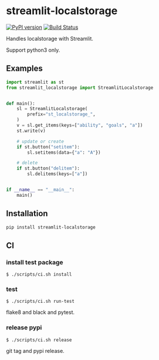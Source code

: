 # streamlit-localstorage

[![PyPI version](https://badge.fury.io/py/streamlit-localstorage.svg)](https://badge.fury.io/py/streamlit-localstorage)
[![Build Status](https://github.com/toyama0919/streamlit-localstorage/actions/workflows/ci.yml/badge.svg?branch=main)](https://github.com/toyama0919/streamlit-localstorage/actions/workflows/ci.yml)

Handles localstorage with Streamlit.

Support python3 only.

## Examples

```python
import streamlit as st
from streamlit_localstorage import StreamlitLocalstorage


def main():
    sl = StreamlitLocalstorage(
        prefix="st_localstorage_",
    )
    v = sl.get_items(keys=["ability", "goals", "a"])
    st.write(v)

    # update or create
    if st.button("setitem"):
        sl.setitems(data={"a": "A"})

    # delete
    if st.button("delitem"):
        sl.delitems(keys=["a"])


if __name__ == "__main__":
    main()
```

## Installation

```sh
pip install streamlit-localstorage
```

## CI

### install test package

```
$ ./scripts/ci.sh install
```

### test

```
$ ./scripts/ci.sh run-test
```

flake8 and black and pytest.

### release pypi

```
$ ./scripts/ci.sh release
```

git tag and pypi release.
